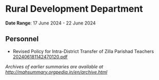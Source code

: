 # Rural Development Department

**Date Range**: 17 June 2024 - 22 June 2024


## Personnel
- Revised Policy for Intra-District Transfer of Zilla Parishad Teachers\
  [202406181142470120.pdf](https://gr.maharashtra.gov.in/Site/Upload/Government%20Resolutions/English/202406181142470120.pdf)


*Archives of earlier summaries are available at http://mahsummary.orgpedia.in/en/archive.html*